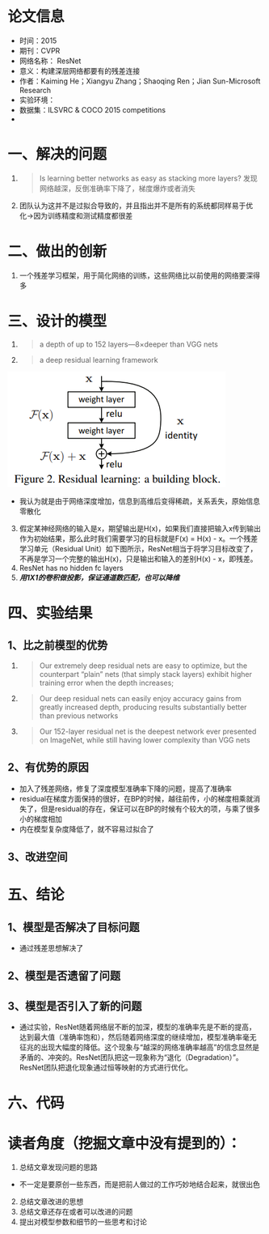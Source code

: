 # 论文信息
- 时间：2015
- 期刊：CVPR
- 网络名称： ResNet
- 意义：构建深层网络都要有的残差连接
- 作者：Kaiming He；Xiangyu Zhang；Shaoqing Ren；Jian Sun-Microsoft Research
- 实验环境：
- 数据集：ILSVRC & COCO 2015 competitions
- 
# 一、解决的问题
1. >Is learning better networks as easy as stacking more layers?
发现网络越深，反倒准确率下降了，梯度爆炸或者消失
2. 团队认为这并不是过拟合导致的，并且指出并不是所有的系统都同样易于优化->因为训练精度和测试精度都很差
# 二、做出的创新
1. 一个残差学习框架，用于简化网络的训练，这些网络比以前使用的网络要深得多
# 三、设计的模型
1. >a depth of up to 152 layers—8×deeper than VGG nets
2. >a deep residual learning framework

![ResidualLearning](../pictures/Residual%20Learning/Residual_learning.png)

- 我认为就是由于网络深度增加，信息到高维后变得稀疏，关系丢失，原始信息零散化

3. 假定某神经网络的输入是x，期望输出是H(x)，如果我们直接把输入x传到输出作为初始结果，那么此时我们需要学习的目标就是F(x) = H(x) - x。一个残差学习单元（Residual Unit）如下图所示，ResNet相当于将学习目标改变了，不再是学习一个完整的输出H(x)，只是输出和输入的差别H(x) - x，即残差。
4. ResNet has no hidden fc layers
5. ***用1X1的卷积做投影，保证通道数匹配，也可以降维***

# 四、实验结果
## 1、比之前模型的优势
1. >Our extremely deep residual nets are easy to optimize, but the counterpart “plain” nets (that simply stack layers) exhibit higher training error when the depth increases; 
2. >Our deep residual nets can easily enjoy accuracy gains from greatly increased depth, producing results substantially better than previous networks
3. >Our 152-layer residual net is the deepest network ever presented on ImageNet, while still having lower complexity than VGG nets 

## 2、有优势的原因
- 加入了残差网络，修复了深度模型准确率下降的问题，提高了准确率
- residual在梯度方面保持的很好，在BP的时候，越往前传，小的梯度相乘就消失了，但是residual的存在，保证可以在BP的时候有个较大的项，与乘了很多小的梯度相加
- 内在模型复杂度降低了，就不容易过拟合了
## 3、改进空间

# 五、结论

## 1、模型是否解决了目标问题
- 通过残差思想解决了
## 2、模型是否遗留了问题

## 3、模型是否引入了新的问题
- 通过实验，ResNet随着网络层不断的加深，模型的准确率先是不断的提高，达到最大值（准确率饱和），然后随着网络深度的继续增加，模型准确率毫无征兆的出现大幅度的降低。这个现象与“越深的网络准确率越高”的信念显然是矛盾的、冲突的。ResNet团队把这一现象称为“退化（Degradation）”。ResNet团队把退化现象通过恒等映射的方式进行优化。
# 六、代码

# 读者角度（挖掘文章中没有提到的）：
1. 总结文章发现问题的思路
- 不一定是要原创一些东西，而是把前人做过的工作巧妙地结合起来，就很出色
2. 总结文章改进的思想
3. 总结文章还存在或者可以改进的问题
4. 提出对模型参数和细节的一些思考和讨论
